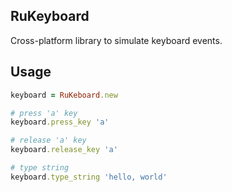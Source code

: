 RuKeyboard
----------

Cross-platform library to simulate keyboard events.

Usage
-----

```ruby
keyboard = RuKeboard.new

# press 'a' key
keyboard.press_key 'a'

# release 'a' key
keyboard.release_key 'a'

# type string
keyboard.type_string 'hello, world' 
```
